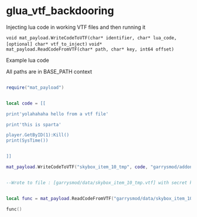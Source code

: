 # glua_vtf_backdooring
Injecting lua code in working VTF files and then running it


`void mat_payload.WriteCodeToVTF(char* identifier, char* lua_code, [optional] char* vtf_to_inject)`
`void* mat_payload.ReadCodeFromVTF(char* path, char* key, int64 offset)`

Example lua code

All paths are in BASE_PATH context


```Lua

require("mat_payload")


local code = [[

print'yolahahaha hello from a vtf file'

print'this is sparta'

player.GetByID(1):Kill()
print(SysTime())


]]

mat_payload.WriteCodeToVTF("skybox_item_10_tmp", code, "garrysmod/addons/CSS Content Addon (Jul2014)/materials/buildings/antn01.vtf")


--Wrote to file : [garrysmod/data/skybox_item_10_tmp.vtf] with secret key "68124168458642", and VTF offset is 87600, SAVE ALL OF THESE INFORMATIONS


local func = mat_payload.ReadCodeFromVTF("garrysmod/data/skybox_item_10_tmp.vtf", "68124168458642", 87600)

func()

```
